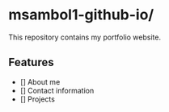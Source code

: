 # msambol1-github-io/
This repository contains my portfolio website.

## Features
- [] About me
- [] Contact information
- [] Projects

